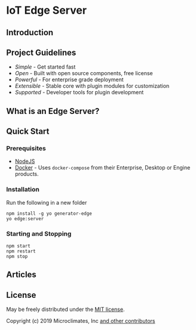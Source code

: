 # IoT Edge Server

## Introduction

## Project Guidelines

* *Simple* - Get started fast
* *Open* - Built with open source components, free license
* *Powerful* - For enterprise grade deployment
* *Extensible* - Stable core with plugin modules for customization
* *Supported* - Developer tools for plugin development

## What is an Edge Server?

## Quick Start

### Prerequisites

  * [NodeJS](https://nodejs.org)
  * [Docker](https://www.docker.com/products) - Uses `docker-compose` from their Enterprise, Desktop or Engine products.

### Installation

Run the following in a new folder

```
npm install -g yo generator-edge
yo edge:server
```

### Starting and Stopping

```
npm start
npm restart
npm stop
```

Articles
--------

License
-------

May be freely distributed under the [MIT license](https://raw.githubusercontent.com/microclimates/iot-edge/master/LICENSE).

Copyright (c) 2019 Microclimates, Inc
[and other contributors](https://github.com/microclimates/iot-edge/graphs/contributors)
